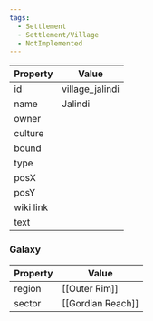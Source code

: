 ```yaml
---
tags:
  - Settlement
  - Settlement/Village
  - NotImplemented
---
```


| Property  | Value           |
| --------- | --------------- |
| id        | village_jalindi |
| name      | Jalindi         |
| owner     |                 |
| culture   |                 |
| bound     |                 |
| type      |                 |
| posX      |                 |
| posY      |                 |
| wiki link |                 |
| text      |                 |

### Galaxy
| Property | Value             |
| -------- | ----------------- |
| region   | [[Outer Rim]]     |
| sector   | [[Gordian Reach]] |

